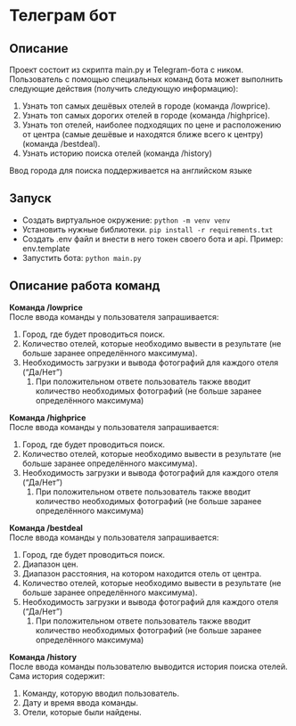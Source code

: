 # Телеграм бот


## Описание
Проект состоит из скрипта main.py и Telegram-бота с ником.
Пользователь с помощью специальных команд бота может выполнить следующие
действия (получить следующую информацию):
1. Узнать топ самых дешёвых отелей в городе (команда /lowprice).
2. Узнать топ самых дорогих отелей в городе (команда /highprice).
3. Узнать топ отелей, наиболее подходящих по цене и расположению от центра
(самые дешёвые и находятся ближе всего к центру) (команда /bestdeal).
4. Узнать историю поиска отелей (команда /history)

Ввод города для поиска поддерживается на английском языке


## Запуск
- Создать виртуальное окружение: `python -m venv venv`
- Установить нужные библиотеки. `pip install -r requirements.txt`
- Создать .env файл и внести в него токен своего бота и api. Пример: env.template
- Запустить бота: `python main.py`

## Описание работа команд

**Команда /lowprice**  
После ввода команды у пользователя запрашивается: 
1. Город, где будет проводиться поиск.
2. Количество отелей, которые необходимо вывести в результате (не больше
заранее определённого максимума).
3. Необходимость загрузки и вывода фотографий для каждого отеля (“Да/Нет”)
   1. При положительном ответе пользователь также вводит количество
   необходимых фотографий (не больше заранее определённого
   максимума)

**Команда /highprice**  
После ввода команды у пользователя запрашивается:
1. Город, где будет проводиться поиск.
2. Количество отелей, которые необходимо вывести в результате (не больше
заранее определённого максимума).
3. Необходимость загрузки и вывода фотографий для каждого отеля (“Да/Нет”)
   1. При положительном ответе пользователь также вводит количество
   необходимых фотографий (не больше заранее определённого
   максимума)


**Команда /bestdeal**  
После ввода команды у пользователя запрашивается:
1. Город, где будет проводиться поиск.
2. Диапазон цен.
3. Диапазон расстояния, на котором находится отель от центра.
4. Количество отелей, которые необходимо вывести в результате (не больше
заранее определённого максимума).
5. Необходимость загрузки и вывода фотографий для каждого отеля (“Да/Нет”)
   1. При положительном ответе пользователь также вводит количество
   необходимых фотографий (не больше заранее определённого
   максимума)

**Команда /history**  
После ввода команды пользователю выводится история поиска отелей. Сама история
содержит:
1. Команду, которую вводил пользователь.
2. Дату и время ввода команды.
3. Отели, которые были найдены.
